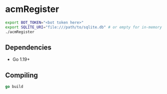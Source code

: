 # acmRegister

```sh
export BOT_TOKEN="<bot token here>"
export SQLITE_URI="file:///path/to/sqlite.db" # or empty for in-memory temp db
./acmRegister
```

## Dependencies

- Go 1.19+

## Compiling

```go
go build
```
